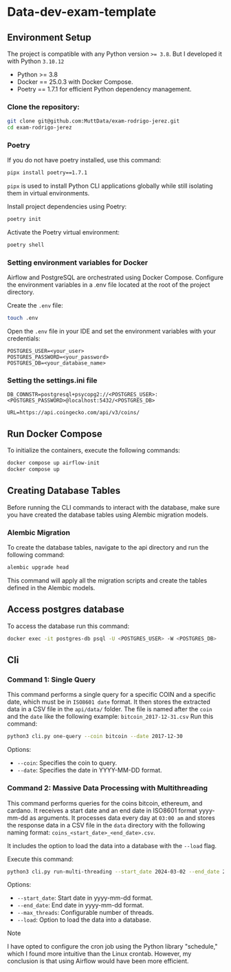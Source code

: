 # Data-dev-exam-template


## Environment Setup

The project is compatible with any Python version `>= 3.8`. But I developed it with Python `3.10.12`


- Python >= 3.8
- Docker == 25.0.3 with Docker Compose.
- Poetry == 1.7.1 for efficient Python dependency management.


### Clone the repository:
```bash
git clone git@github.com:MuttData/exam-rodrigo-jerez.git
cd exam-rodrigo-jerez
```

### Poetry
If you do not have poetry installed, use this command:
```bash
pipx install poetry==1.7.1
```
`pipx` is used to install Python CLI applications globally while still isolating them in virtual environments.

Install project dependencies using Poetry:
```bash
poetry init
```
Activate the Poetry virtual environment:
```bash
poetry shell
```

### Setting environment variables for Docker
Airflow and PostgreSQL are orchestrated using Docker Compose. Configure the environment variables in a .env file located at the root of the project directory.

Create the `.env` file:
```bash
touch .env
```
Open the `.env` file in your IDE and set the environment variables with your credentials:
```
POSTGRES_USER=<your_user>
POSTGRES_PASSWORD=<your_password>
POSTGRES_DB=<your_database_name>
```

### Setting the settings.ini file
```
DB_CONNSTR=postgresql+psycopg2://<POSTGRES_USER>:<POSTGRES_PASSWORD>@localhost:5432/<POSTGRES_DB>

URL=https://api.coingecko.com/api/v3/coins/
```


## Run Docker Compose
To initialize the containers, execute the following commands:
```bash
docker compose up airflow-init
docker compose up
```


## Creating Database Tables
Before running the CLI commands to interact with the database, make sure you have created the database tables using Alembic migration models.
### Alembic Migration
To create the database tables, navigate to the api directory and run the following command:
```bash
alembic upgrade head
```
This command will apply all the migration scripts and create the tables defined in the Alembic models.


## Access postgres database
To access the database run this command:
```bash
docker exec -it postgres-db psql -U <POSTGRES_USER> -W <POSTGRES_DB>
```


## Cli
### Command 1: Single Query
This command performs a single query for a specific COIN and a specific date, which must be in `ISO8601 date` format. It then stores the extracted data in a CSV file in the `api/data/` folder. The file is named after the `coin` and the `date` like the following example: `bitcoin_2017-12-31.csv`
Run this command:
```bash
python3 cli.py one-query --coin bitcoin --date 2017-12-30
```
Options:
- `--coin`: Specifies the coin to query.
- `--date`: Specifies the date in YYYY-MM-DD format.


### Command 2: Massive Data Processing with Multithreading
This command performs queries for the coins bitcoin, ethereum, and cardano. It receives a start date and an end date in ISO8601 format yyyy-mm-dd as arguments. It processes data every day at `03:00 am` and stores the response data in a CSV file in the `data` directory with the following naming format: `coins_<start_date>_<end_date>.csv`.

It includes the option to load the data into a database with the `--load` flag.

Execute this command:
```bash
python3 cli.py run-multi-threading --start_date 2024-03-02 --end_date 2024-03-03 --max_threads 3 --load
```
Options:
- `--start_date`: Start date in yyyy-mm-dd format.
- `--end_date`: End date in yyyy-mm-dd format.
- `--max_threads`: Configurable number of threads.
- `--load`: Option to load the data into a database.


> [!NOTE]
> I have opted to configure the cron job using the Python library "schedule," which I found more intuitive than the Linux crontab. However, my conclusion is that using Airflow would have been more efficient.